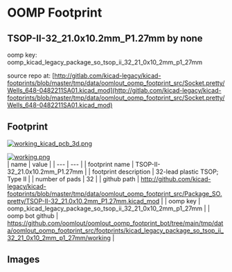 # OOMP Footprint  
## TSOP-II-32_21.0x10.2mm_P1.27mm  by none  
  
oomp key: oomp_kicad_legacy_package_so_tsop_ii_32_21_0x10_2mm_p1_27mm  
  
source repo at: [http://gitlab.com/kicad-legacy/kicad-footprints/blob/master/tmp/data/oomlout_oomp_footprint_src/Socket.pretty/Wells_648-0482211SA01.kicad_mod](http://gitlab.com/kicad-legacy/kicad-footprints/blob/master/tmp/data/oomlout_oomp_footprint_src/Socket.pretty/Wells_648-0482211SA01.kicad_mod)  
## Footprint  
  
[![working_kicad_pcb_3d.png](working_kicad_pcb_3d_600.png)](working_kicad_pcb_3d.png)  
  
[![working.png](working_600.png)](working.png)  
| name | value | 
| --- | --- | 
| footprint name | TSOP-II-32_21.0x10.2mm_P1.27mm | 
| footprint description | 32-lead plastic TSOP; Type II | 
| number of pads | 32 | 
| github path | http://github.com/kicad-legacy/kicad-footprints/blob/master/tmp/data/oomlout_oomp_footprint_src/Package_SO.pretty/TSOP-II-32_21.0x10.2mm_P1.27mm.kicad_mod | 
| oomp key | oomp_kicad_legacy_package_so_tsop_ii_32_21_0x10_2mm_p1_27mm | 
| oomp bot github | https://github.com/oomlout/oomlout_oomp_footprint_bot/tree/main/tmp/data/oomlout_oomp_footprint_src/footprints/kicad_legacy_package_so_tsop_ii_32_21_0x10_2mm_p1_27mm/working | 
## Images  
